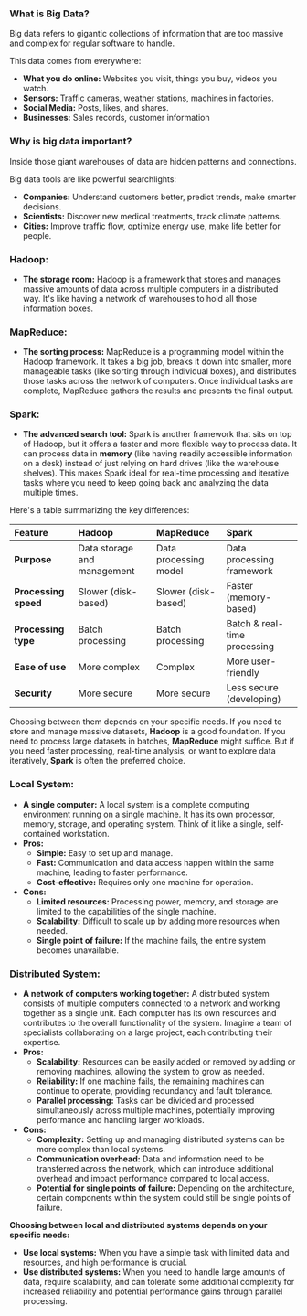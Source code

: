 ### **What is Big Data?**

Big data refers to gigantic collections of information that are too massive and complex for regular software to handle. 

This data comes from everywhere:
* **What you do online:** Websites you visit, things you buy, videos you watch.
* **Sensors:**  Traffic cameras, weather stations, machines in factories.
* **Social Media:** Posts, likes, and shares.
* **Businesses:** Sales records, customer information 

### **Why is big data important?**

Inside those giant warehouses of data are hidden patterns and connections. 

Big data tools are like powerful searchlights:
* **Companies:** Understand customers better, predict trends, make smarter decisions.
* **Scientists:** Discover new medical treatments, track climate patterns.
* **Cities:** Improve traffic flow, optimize energy use, make life better for people.

### **Hadoop:**

* **The storage room:**  Hadoop is a framework that stores and manages massive amounts of data across multiple computers in a distributed way. It's like having a network of warehouses to hold all those information boxes.

### **MapReduce:**

* **The sorting process:**  MapReduce is a programming model within the Hadoop framework. It takes a big job, breaks it down into smaller, more manageable tasks (like sorting through individual boxes), and distributes those tasks across the network of computers. Once individual tasks are complete, MapReduce gathers the results and presents the final output.

### **Spark:**

* **The advanced search tool:**  Spark is another framework that sits on top of Hadoop, but it offers a faster and more flexible way to process data. It can process data in **memory** (like having readily accessible information on a desk) instead of just relying on hard drives (like the warehouse shelves). This makes Spark ideal for real-time processing and iterative tasks where you need to keep going back and analyzing the data multiple times. 

Here's a table summarizing the key differences:

| Feature                 | Hadoop                | MapReduce         | Spark               |
|:---|:---|:---|:---|
| **Purpose**               | Data storage and management | Data processing model | Data processing framework |
| **Processing speed**    | Slower (disk-based)  | Slower (disk-based) | Faster (memory-based) |
| **Processing type**     | Batch processing      | Batch processing  | Batch & real-time processing |
| **Ease of use**          | More complex        | Complex             | More user-friendly |
| **Security**             | More secure          | More secure          | Less secure (developing) |

Choosing between them depends on your specific needs. If you need to store and manage massive datasets, **Hadoop** is a good foundation. If you need to process large datasets in batches, **MapReduce** might suffice. But if you need faster processing, real-time analysis, or want to explore data iteratively, **Spark** is often the preferred choice.

### **Local System:**

* **A single computer:** A local system is a complete computing environment running on a single machine. It has its own processor, memory, storage, and operating system. Think of it like a single, self-contained workstation.
* **Pros:**
    * **Simple:** Easy to set up and manage.
    * **Fast:** Communication and data access happen within the same machine, leading to faster performance.
    * **Cost-effective:** Requires only one machine for operation.
* **Cons:**
    * **Limited resources:** Processing power, memory, and storage are limited to the capabilities of the single machine.
    * **Scalability:** Difficult to scale up by adding more resources when needed.
    * **Single point of failure:** If the machine fails, the entire system becomes unavailable.

### **Distributed System:**

* **A network of computers working together:** A distributed system consists of multiple computers connected to a network and working together as a single unit. Each computer has its own resources and contributes to the overall functionality of the system. Imagine a team of specialists collaborating on a large project, each contributing their expertise.
* **Pros:**
    * **Scalability:** Resources can be easily added or removed by adding or removing machines, allowing the system to grow as needed.
    * **Reliability:** If one machine fails, the remaining machines can continue to operate, providing redundancy and fault tolerance.
    * **Parallel processing:** Tasks can be divided and processed simultaneously across multiple machines, potentially improving performance and handling larger workloads.
* **Cons:**
    * **Complexity:** Setting up and managing distributed systems can be more complex than local systems.
    * **Communication overhead:** Data and information need to be transferred across the network, which can introduce additional overhead and impact performance compared to local access.
    * **Potential for single points of failure:** Depending on the architecture, certain components within the system could still be single points of failure.

**Choosing between local and distributed systems depends on your specific needs:**

* **Use local systems:** When you have a simple task with limited data and resources, and high performance is crucial.
* **Use distributed systems:** When you need to handle large amounts of data, require scalability, and can tolerate some additional complexity for increased reliability and potential performance gains through parallel processing.
